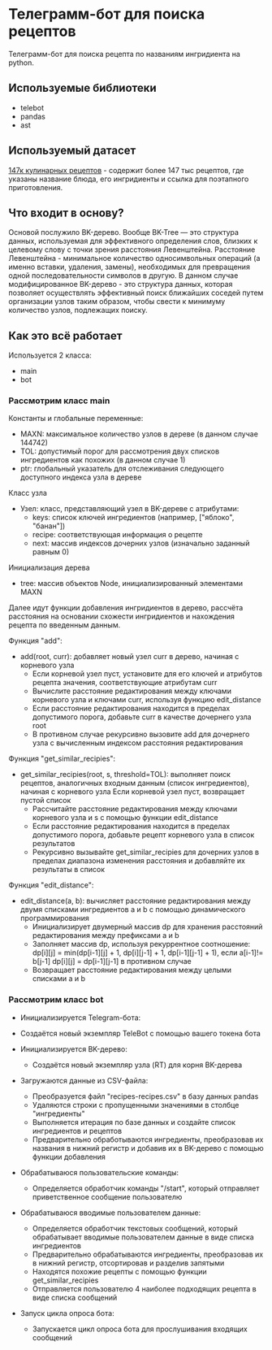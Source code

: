 # Телеграмм-бот для поиска рецептов

Телеграмм-бот для поиска рецепта по названиям ингридиента на python. 


## Используемые библиотеки
- telebot
- pandas
- ast

## Используемый датасет
[147к кулинарных рецептов](https://www.kaggle.com/datasets/rogozinushka/povarenok-recipes) - содержит более 147 тыс рецептов, где указаны название блюда, его ингридиенты и ссылка для поэтапного приготовления.
  
## Что входит в основу?
Основой послужило BK-дерево. Вообще BK-Tree — это структура данных, используемая для эффективного определения слов, близких к целевому слову с точки зрения расстояния Левенштейна. Расстояние Левенштейна - минимальное количество односимвольных операций (а именно вставки, удаления, замены), необходимых для превращения одной последовательности символов в другую. В данном случае модифицированное BK-дерево - это структура данных, которая позволяет осуществлять эффективный поиск ближайших соседей путем организации узлов таким образом, чтобы свести к минимуму количество узлов, подлежащих поиску.

## Как это всё работает

Используется 2 класса: 
- main
- bot

### Рассмотрим класс main

Константы и глобальные переменные:

- MAXN: максимальное количество узлов в дереве (в данном случае 144742)
- TOL: допустимый порог для рассмотрения двух списков ингредиентов как похожих (в данном случае 1)
- ptr: глобальный указатель для отслеживания следующего доступного индекса узла в дереве
  
Класс узла

- Узел: класс, представляющий узел в BK-дереве с атрибутами:
  - keys: список ключей ингредиентов (например, ["яблоко", "банан"])
  - recipe: соответствующая информация о рецепте
  - next: массив индексов дочерних узлов (изначально заданный равным 0)
 
Инициализация дерева

  - tree: массив объектов Node, инициализированный элементами MAXN

Далее идут функции добавления ингридиентов в дерево, рассчёта расстояния на основании схожести ингридиентов и нахождения рецепта по введенным данным.

Функция "add": 
- add(root, curr): добавляет новый узел curr в дерево, начиная с корневого узла
  - Если корневой узел пуст, установите для его ключей и атрибутов рецепта значения, соответствующие атрибутам curr
  - Вычислите расстояние редактирования между ключами корневого узла и ключами curr, используя функцию edit_distance
  - Если расстояние редактирования находится в пределах допустимого порога, добавьте curr в качестве дочернего узла root
  - В противном случае рекурсивно вызовите add для дочернего узла с вычисленным индексом расстояния редактирования

Функция "get_similar_recipies":
- get_similar_recipies(root, s, threshold=TOL): выполняет поиск рецептов, аналогичных входным данным (список ингредиентов), начиная с корневого узла
Если корневой узел пуст, возвращает пустой список
  - Рассчитайте расстояние редактирования между ключами корневого узла и s с помощью функции edit_distance
  - Если расстояние редактирования находится в пределах допустимого порога, добавьте рецепт корневого узла в список результатов
  - Рекурсивно вызывайте get_similar_recipies для дочерних узлов в пределах диапазона изменения расстояния и добавляйте их результаты в список

Функция "edit_distance":
- edit_distance(a, b): вычисляет расстояние редактирования между двумя списками ингредиентов a и b с помощью динамического программирования
  - Инициализирует двумерный массив dp для хранения расстояний редактирования между префиксами a и b
  - Заполняет массив dp, используя рекуррентное соотношение:
dp[i][j] = min(dp[i-1][j] + 1, dp[i][j-1] + 1, dp[i-1][j-1] + 1), если a[i-1]!= b[j-1]
dp[i][j] = dp[i-1][j-1] в противном случае
  - Возвращает расстояние редактирования между целыми списками a и b

### Рассмотрим класс bot

- Инициализируется Telegram-бота:

- Создаётся новый экземпляр TeleBot с помощью вашего токена бота

- Инициализируется BK-дерево:
  - Создаётся новый экземпляр узла (RT) для корня BK-дерева

- Загружаются данные из CSV-файла:
  - Преобразуется файл "recipes-recipes.csv" в базу данных pandas
  - Удаляются строки с пропущенными значениями в столбце "ингредиенты"
  - Выполняется итерация по базе данных и создайте список ингредиентов и рецептов
  - Предварительно обработываются ингредиенты, преобразовав их названия в нижний регистр и добавив их в BK-дерево с помощью функции добавления
 
- Обрабатываюся пользовательские команды:
  - Определяется обработчик команды "/start", который отправляет приветственное сообщение пользователю

- Обрабатываюся вводимые пользователем данные:
  - Определяется обработчик текстовых сообщений, который обрабатывает вводимые пользователем данные в виде списка ингредиентов
  - Предварительно обрабатываются ингредиенты, преобразовав их в нижний регистр, отсортировав и разделив запятыми
  - Находятся похожие рецепты с помощью функции get_similar_recipies
  - Отправляется пользователю 4 наиболее подходящих рецепта в виде списка сообщений
 
- Запуск цикла опроса бота:
  - Запускается цикл опроса бота для прослушивания входящих сообщений

